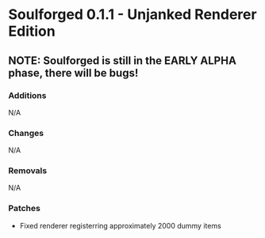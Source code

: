 # Soulforged 0.1.1 - Unjanked Renderer Edition
## NOTE: Soulforged is still in the EARLY ALPHA phase, there will be bugs!

### Additions
N/A
### Changes
N/A
### Removals
N/A
### Patches
- Fixed renderer registerring approximately 2000 dummy items